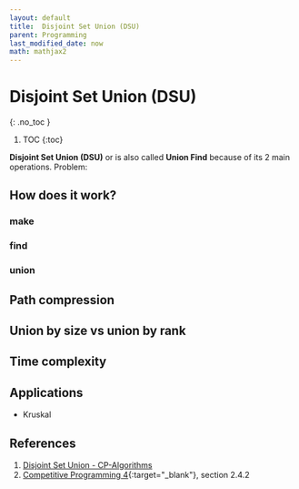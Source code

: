 ```yaml
---
layout: default
title:  Disjoint Set Union (DSU)
parent: Programming
last_modified_date: now
math: mathjax2
---
```


# Disjoint Set Union (DSU)
{: .no_toc }

1. TOC
{:toc}

**Disjoint Set Union (DSU)** or is also called **Union Find** because of its 2 main operations.
Problem: 

## How does it work?

### make
### find
### union

## Path compression

## Union by size vs union by rank

## Time complexity

## Applications

- Kruskal

## References

1. [Disjoint Set Union - CP-Algorithms](https://cp-algorithms.com/data_structures/disjoint_set_union.html)
2. [Competitive Programming 4](https://cpbook.net/){:target="_blank"}, section 2.4.2
